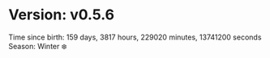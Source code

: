 # Version: v0.5.6
Time since birth: 159 days, 3817 hours, 229020 minutes, 13741200 seconds
Season: Winter ❄️
